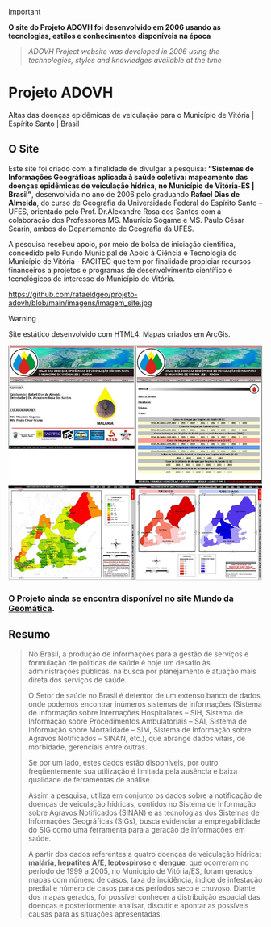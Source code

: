 > [!IMPORTANT]
> **O site do Projeto ADOVH foi desenvolvido em 2006 usando as tecnologias, estilos e conhecimentos disponíveis na época**
> > *ADOVH Project website was developed in 2006 using the technologies, styles and knowledges available at the time*

# Projeto ADOVH
Altas das doenças epidêmicas de veiculação para o Município de Vitória | Espírito Santo | Brasil

## O Site
Este site foi criado com a finalidade de divulgar a pesquisa: **“Sistemas de Informações Geográficas aplicada à saúde coletiva: mapeamento das doenças epidêmicas de veiculação hídrica, no Município de Vitória-ES | Brasil”**, desenvolvida no ano de 2006 pelo graduando **Rafael Dias de Almeida**, do curso de Geografia da Universidade Federal do Espírito Santo – UFES, orientado pelo Prof. Dr.Alexandre Rosa dos Santos com a colaboração dos Professores  MS. Maurício Sogame e MS. Paulo César Scarin, ambos do Departamento de Geografia da UFES.

A pesquisa recebeu apoio, por meio de bolsa de iniciação cientifica, concedido pelo Fundo Municipal de Apoio à Ciência e Tecnologia do Município de Vitória - FACITEC que tem por finalidade propiciar recursos financeiros a projetos e programas de desenvolvimento científico e tecnológicos de interesse do Município de Vitória.

https://github.com/rafaeldgeo/projeto-adovh/blob/main/imagens/imagem_site.jpg
> [!WARNING]
> Site estático desenvolvido com HTML4. Mapas criados em ArcGis.

![Layout Site](https://github.com/rafaeldgeo/projeto-adovh/blob/main/imagens/imagem_site.jpg)
![Mapas](https://github.com/rafaeldgeo/projeto-adovh/blob/main/imagens/imagem_site2.jpg)

### O Projeto ainda se encontra disponível no site [Mundo da Geomática](https://www.mundogeomatica.com/adovh/adovh.htm).

## Resumo

> No Brasil, a produção de informações para a gestão de serviços e formulação de políticas de saúde é hoje um desafio às administrações públicas, na busca por planejamento e atuação mais direta dos serviços de saúde.
>
> O Setor de saúde no Brasil é detentor de um extenso banco de dados, onde podemos encontrar inúmeros sistemas de informações (Sistema de Informação sobre Internações Hospitalares – SIH, Sistema de Informação sobre Procedimentos Ambulatoriais – SAI, Sistema de Informação sobre Mortalidade – SIM, Sistema de Informação sobre Agravos Notificados – SINAN, etc.), que abrange dados vitais, de morbidade, gerenciais entre outras.
>
> Se por um lado, estes dados estão disponíveis, por outro, freqüentemente sua utilização é limitada pela ausência e baixa qualidade de ferramentas de análise.
>
> Assim a pesquisa, utiliza em conjunto os dados sobre a notificação de doenças de veiculação hídricas, contidos no Sistema de Informação sobre Agravos Notificados (SINAN) e as tecnologias dos Sistemas de Informações Geográficas (SIGs), busca evidenciar a empregabilidade do SIG como  uma ferramenta para a geração de informações em saúde.
>
> A partir dos dados referentes a quatro doenças de veiculação hídrica: **malária, hepatites A/E, leptospirose** e **dengue**, que ocorreram no período de 1999 a 2005, no Município de Vitória/ES, foram gerados mapas com número de casos, taxa de incidência, índice de infestação predial e número de casos para os períodos seco e chuvoso. Diante dos mapas gerados, foi possível conhecer a distribuição espacial das doenças e posteriormente analisar, discutir e apontar as possíveis causas para as situações apresentadas.



